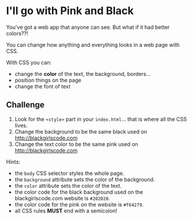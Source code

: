# I'll go with Pink and Black

You've got a web app that anyone can see.  But what if it had better colors??!

You can change how anything and everything looks in a web page with CSS.

With CSS you can:

- change the **color** of the text, the background, borders...
- position things on the page
- change the font of text

## Challenge

1. Look for the `<style>` part in your `index.html`... that is where all the CSS lives.
2. Change the background to be the same black used on http://blackgirlscode.com
3. Change the text color to be the same pink used on http://blackgirlscode.com


Hints:
- the `body` CSS selector styles the whole page.
- the `background` attribute sets the color of the background.
- the `color` attribute sets the color of the text.
- the color code for the black background used on the blackgirlscode.com website is `#202020`.
- the color code for the pink on the website is `#f64279`.
- all CSS rules **MUST** end with a semicolon!
